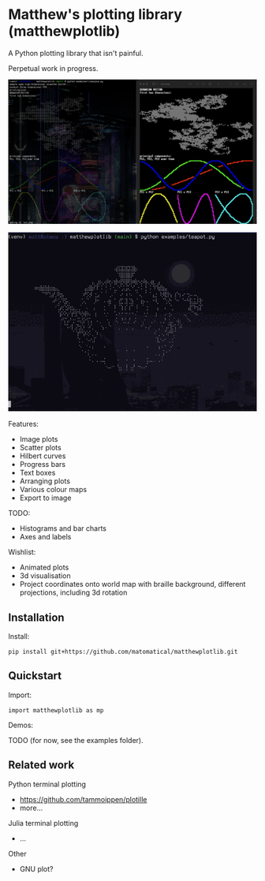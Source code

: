 Matthew's plotting library (matthewplotlib)
===========================================

A Python plotting library that isn't painful.

Perpetual work in progress.

![](examples/lissajous.png)

![](examples/teapot.gif)

Features:

* Image plots
* Scatter plots
* Hilbert curves
* Progress bars
* Text boxes
* Arranging plots
* Various colour maps
* Export to image

TODO:

* Histograms and bar charts
* Axes and labels

Wishlist:

* Animated plots
* 3d visualisation
* Project coordinates onto world map with braille background, different
  projections, including 3d rotation

Installation
------------

Install:

```
pip install git+https://github.com/matomatical/matthewplotlib.git
```

Quickstart
----------

Import:

```
import matthewplotlib as mp
```

Demos:

TODO (for now, see the examples folder).

Related work
------------

Python terminal plotting

* https://github.com/tammoippen/plotille
* more...

Julia terminal plotting

* ...

Other

* GNU plot?

